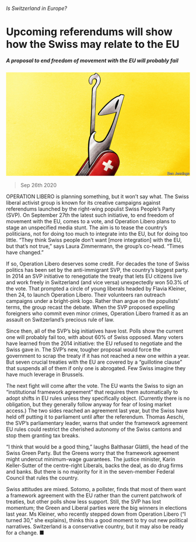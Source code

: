 ###### Is Switzerland in Europe?

# Upcoming referendums will show how the Swiss may relate to the EU 

##### A proposal to end freedom of movement with the EU will probably fail 

![image](images/20200926_EUD001_0.jpg) 

> Sep 26th 2020 

OPERATION LIBERO is planning something, but it won’t say what. The Swiss liberal activist group is known for its creative campaigns against referendums launched by the right-wing populist Swiss People’s Party (SVP). On September 27th the latest such initiative, to end freedom of movement with the EU, comes to a vote, and Operation Libero plans to stage an unspecified media stunt. The aim is to tease the country’s politicians, not for doing too much to integrate into the EU, but for doing too little. “They think Swiss people don’t want [more integration] with the EU, but that’s not true,” says Laura Zimmermann, the group’s co-head. “Times have changed.”

If so, Operation Libero deserves some credit. For decades the tone of Swiss politics has been set by the anti-immigrant SVP, the country’s biggest party. In 2014 an SVP initiative to renegotiate the treaty that lets EU citizens live and work freely in Switzerland (and vice versa) unexpectedly won 50.3% of the vote. That prompted a circle of young liberals headed by Flavia Kleiner, then 24, to launch Operation Libero. Their volunteers ran outreach campaigns under a bright-pink logo. Rather than argue on the populists’ terms, the group recast the debate. When the SVP proposed expelling foreigners who commit even minor crimes, Operation Libero framed it as an assault on Switzerland’s precious rule of law.


Since then, all of the SVP’s big initiatives have lost. Polls show the current one will probably fail too, with about 60% of Swiss opposed. Many voters have learned from the 2014 initiative: the EU refused to negotiate and the Swiss gave in. The SVP’s new, tougher proposal would force the government to scrap the treaty if it has not reached a new one within a year. But seven crucial treaties with the EU are covered by a “guillotine clause” that suspends all of them if only one is abrogated. Few Swiss imagine they have much leverage in Brussels.

The next fight will come after the vote. The EU wants the Swiss to sign an “institutional framework agreement” that requires them automatically to adopt shifts in EU rules unless they specifically object. (Currently there is no obligation, but they generally follow anyway for fear of losing market access.) The two sides reached an agreement last year, but the Swiss have held off putting it to parliament until after the referendum. Thomas Aeschi, the SVP’s parliamentary leader, warns that under the framework agreement EU rules could restrict the cherished autonomy of the Swiss cantons and stop them granting tax breaks.

“I think that would be a good thing,” laughs Balthasar Glättli, the head of the Swiss Green Party. But the Greens worry that the framework agreement might undercut minimum-wage guarantees. The justice minister, Karin Keller-Sutter of the centre-right Liberals, backs the deal, as do drug firms and banks. But there is no majority for it in the seven-member Federal Council that rules the country.

Swiss attitudes are mixed. Sotomo, a pollster, finds that most of them want a framework agreement with the EU rather than the current patchwork of treaties, but other polls show less support. Still, the SVP has lost momentum; the Green and Liberal parties were the big winners in elections last year. Ms Kleiner, who recently stepped down from Operation Libero (“I turned 30,” she explains), thinks this a good moment to try out new political narratives. Switzerland is a conservative country, but it may also be ready for a change. ■

